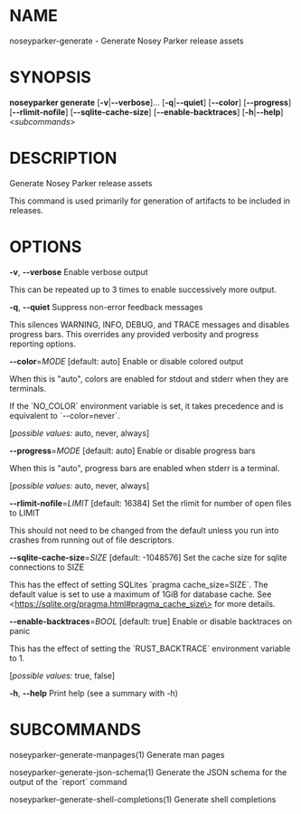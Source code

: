 # NAME

noseyparker-generate - Generate Nosey Parker release assets

# SYNOPSIS

**noseyparker generate** \[**-v**\|**--verbose**\]...
\[**-q**\|**--quiet**\] \[**--color**\] \[**--progress**\]
\[**--rlimit-nofile**\] \[**--sqlite-cache-size**\]
\[**--enable-backtraces**\] \[**-h**\|**--help**\] \<*subcommands*\>

# DESCRIPTION

Generate Nosey Parker release assets

This command is used primarily for generation of artifacts to be
included in releases.

# OPTIONS

**-v**, **--verbose**
Enable verbose output

This can be repeated up to 3 times to enable successively more output.

**-q**, **--quiet**
Suppress non-error feedback messages

This silences WARNING, INFO, DEBUG, and TRACE messages and disables
progress bars. This overrides any provided verbosity and progress
reporting options.

**--color**=*MODE* \[default: auto\]
Enable or disable colored output

When this is "auto", colors are enabled for stdout and stderr when they
are terminals.

If the \`NO_COLOR\` environment variable is set, it takes precedence and
is equivalent to \`--color=never\`.


\[*possible values:* auto, never, always\]

**--progress**=*MODE* \[default: auto\]
Enable or disable progress bars

When this is "auto", progress bars are enabled when stderr is a
terminal.


\[*possible values:* auto, never, always\]

**--rlimit-nofile**=*LIMIT* \[default: 16384\]
Set the rlimit for number of open files to LIMIT

This should not need to be changed from the default unless you run into
crashes from running out of file descriptors.

**--sqlite-cache-size**=*SIZE* \[default: -1048576\]
Set the cache size for sqlite connections to SIZE

This has the effect of setting SQLites \`pragma cache_size=SIZE\`. The
default value is set to use a maximum of 1GiB for database cache. See
\<https://sqlite.org/pragma.html#pragma_cache_size\> for more details.

**--enable-backtraces**=*BOOL* \[default: true\]
Enable or disable backtraces on panic

This has the effect of setting the \`RUST_BACKTRACE\` environment
variable to 1.


\[*possible values:* true, false\]

**-h**, **--help**
Print help (see a summary with -h)

# SUBCOMMANDS

noseyparker-generate-manpages(1)
Generate man pages

noseyparker-generate-json-schema(1)
Generate the JSON schema for the output of the \`report\` command

noseyparker-generate-shell-completions(1)
Generate shell completions

